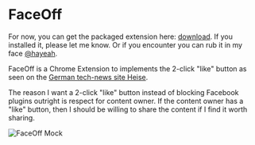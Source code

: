 # FaceOff

For now, you can get the packaged extension here: [download](http://dl.dropbox.com/u/1052278/FaceOff.crx). If you installed it, please let me know. Or if you encounter you can rub it in my face [@hayeah](http://twitter.com/hayeah).

FaceOff is a Chrome Extension to implements the 2-click "like" button as seen on the [German tech-news site Heise](http://www.heise.de/ct/artikel/2-Klicks-fuer-mehr-Datenschutz-1333879.html).

The reason I want a 2-click "like" button instead of blocking Facebook plugins outright is respect for content owner. If the content owner has a "like" button, then I should be willing to share the content if I find it worth sharing.

![FaceOff Mock](http://hphotos-ash4.fbcdn.net/338261_254771277887855_100000649534996_851164_8066206_o.jpg)